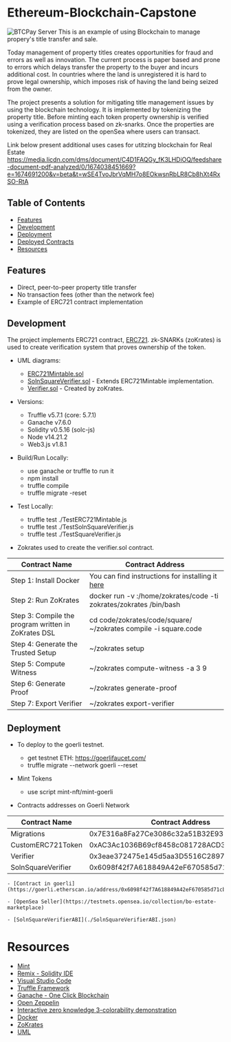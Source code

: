 # Ethereum-Blockchain-Capstone
 ![BTCPay Server](images/townhouses.jpeg)
This is an example of using Blockchain to manage propery's title transfer and sale.

Today management of property titles creates opportunities for fraud and errors as well as innovation. The current process is paper based and prone to errors which delays transfer the property to the buyer and incurs additional cost. 
In countries where the land is unregistered it is hard to prove legal ownership, which imposes risk of having the land being seized from the owner.

The project presents a solution for mitigating title management issues by using the blockchain technology. It is implemented by tokenizing the property title. Before minting each token property ownership is verified using a verification process based on zk-snarks. Once the properties are tokenized, they are listed on the openSea where users can transact.


 Link below present additional uses cases for utitzing blockchain for Real Estate
 https://media.licdn.com/dms/document/C4D1FAQGy_fK3LHDiOQ/feedshare-document-pdf-analyzed/0/1674038451669?e=1674691200&v=beta&t=wSE4TvoJbrVqMH7o8EOkwsnRbLR8Cb8hXt4RxSO-RtA
 ## Table of Contents

* [Features](#features)
* [Development](#development)
* [Deployment](#deployment)
* [Deployed Contracts](#deployed-contracts)
* [Resources](#resources)


## Features

* Direct, peer-to-peer property title transfer
* No transaction fees (other than the network fee)
* Example of ERC721 contract implementation


## Development
The project implements ERC721 contract, [ERC721](https://docs.openzeppelin.com/contracts/3.x/erc721#:~:text=ERC721%20is%20a%20standard%20for,across%20a%20number%20of%20contracts). zk-SNARKs (zoKrates) is used to create verification system that proves ownership of the token. 
* UML diagrams: 
    - [ERC721Mintable.sol](UML/classDiagramMintable.svg)
    - [SolnSquareVerifier.sol](UML/classDiagramSolnSquareVerifier.svg) - Extends ERC721Mintable implementation.
    - [Verifier.sol](UML/classDiagramVerifier.svg) - Created by zoKrates. 

* Versions: 
    - Truffle v5.7.1 (core: 5.7.1)
    - Ganache v7.6.0
    - Solidity v0.5.16 (solc-js)
    - Node v14.21.2
    - Web3.js v1.8.1

* Build/Run Locally:
    - use ganache or truffle to run it 
    - npm install
    - truffle compile
    - truffle migrate -reset

* Test Locally:
    - truffle test ./TestERC721Mintable.js
    - truffle test ./TestSolnSquareVerifier.js
    - truffle test ./TestSquareVerifier.js

* Zokrates used to create the verifier.sol contract. 

| Contract Name | Contract Address |
| ------------- | ------------- |
| Step 1: Install Docker | You can find instructions for installing it [here](https://docs.docker.com/install/)|
| Step 2: Run ZoKrates | docker run -v <Your path to zokrates>:/home/zokrates/code -ti zokrates/zokrates /bin/bash| 
| Step 3: Compile the program written in ZoKrates DSL | cd code/zokrates/code/square/ </br> ~/zokrates compile -i square.code |
| Step 4: Generate the Trusted Setup | ~/zokrates setup |
| Step 5: Compute Witness | ~/zokrates compute-witness -a 3 9 |
| Step 6: Generate Proof | ~/zokrates generate-proof |
| Step 7: Export Verifier | ~/zokrates export-verifier|

## Deployment 

* To deploy to the goerli testnet. 
    - get testnet ETH: https://goerlifaucet.com/
    - truffle migrate --network goerli --reset

* Mint Tokens
    - use script mint-nft/mint-goerli

* Contracts addresses on Goerli Network
 
| Contract Name | Contract Address |
| ------------- | ------------- |
| Migrations | 0x7E316a8Fa27Ce3086c32a51B32E935E8b1713cEF |
| CustomERC721Token | 0xAC3Ac1036B69cf8458c081728ACD32601f1EDed8 |
| Verifier | 0x3eae372475e145d5aa3D5516C2897230Df45638a |
| SolnSquareVerifier | 0x6098f42f7A618849A42eF670585d71cb5D298b7e |

   
    - [Contract in goerli](https://goerli.etherscan.io/address/0x6098f42f7A618849A42eF670585d71cb5D298b7e)

    - [OpenSea Seller](https://testnets.opensea.io/collection/bo-estate-marketplace)

    - [SolnSquareVerifierABI](./SolnSquareVerifierABI.json)



# Resources
* [Mint](https://github.com/andresaaap/mint-ntf)
* [Remix - Solidity IDE](https://remix.ethereum.org/)
* [Visual Studio Code](https://code.visualstudio.com/)
* [Truffle Framework](https://truffleframework.com/)
* [Ganache - One Click Blockchain](https://truffleframework.com/ganache)
* [Open Zeppelin ](https://openzeppelin.org/)
* [Interactive zero knowledge 3-colorability demonstration](http://web.mit.edu/~ezyang/Public/graph/svg.html)
* [Docker](https://docs.docker.com/install/)
* [ZoKrates](https://github.com/Zokrates/ZoKrates)
* [UML](https://medium.com/@kccmeky/how-to-create-uml-class-diagram-from-your-solidity-contract-6bc050016da8)


